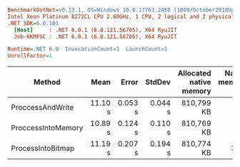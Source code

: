 ``` ini

BenchmarkDotNet=v0.13.1, OS=Windows 10.0.17763.2458 (1809/October2018Update/Redstone5)
Intel Xeon Platinum 8272CL CPU 2.60GHz, 1 CPU, 2 logical and 2 physical cores
.NET SDK=6.0.101
  [Host]     : .NET 6.0.1 (6.0.121.56705), X64 RyuJIT
  Job-KKMFSC : .NET 6.0.1 (6.0.121.56705), X64 RyuJIT

Runtime=.NET 6.0  InvocationCount=1  LaunchCount=1  
UnrollFactor=1  

```
|             Method |    Mean |   Error |  StdDev | Allocated native memory | Native memory leak |     Gen 0 |     Gen 1 |     Gen 2 |  Allocated |
|------------------- |--------:|--------:|--------:|------------------------:|-------------------:|----------:|----------:|----------:|-----------:|
|   ProccessAndWrite | 11.10 s | 0.053 s | 0.044 s |              810,799 KB |                  - |         - |         - |         - |       3 KB |
| ProccessIntoMemory | 10.89 s | 0.124 s | 0.110 s |              810,769 KB |                  - |         - |         - |         - | 149,887 KB |
|  ProcessIntoBitmap | 11.19 s | 0.207 s | 0.194 s |              810,774 KB |               3 KB | 1000.0000 | 1000.0000 | 1000.0000 | 299,764 KB |
